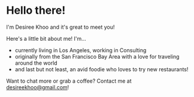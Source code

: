 # Hello there!

I'm Desiree Khoo and it's great to meet you!

Here's a little bit about me! I'm...

- currently living in Los Angeles, working in Consulting
- originally from the San Francisco Bay Area with a love for traveling around the world
- and last but not least, an avid foodie who loves to try new restaurants!

Want to chat more or grab a coffee? Contact me at [desireekhoo@gmail.com](mailto:desireekhoo@gmail.com)!
